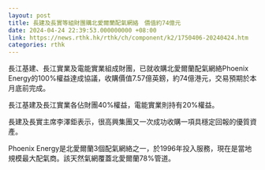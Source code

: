 ```yaml
---
layout: post
title: 長建及長實等組財團購北愛爾蘭配氣網絡　價值約74億元
date: 2024-04-24 22:39:53.000000000 +08:00
link: https://news.rthk.hk/rthk/ch/component/k2/1750406-20240424.htm
categories: rthk
---
```


長江基建、長江實業及電能實業組成財團，已就收購北愛爾蘭配氣網絡Phoenix Energy的100%權益達成協議，收購價值7.57億英鎊，約74億港元，交易預期於本月底前完成。

長江基建及長江實業各佔財團40%權益，電能實業則持有20%權益。

長建及長實主席李澤鉅表示，很高興集團又一次成功收購一項具穩定回報的優質資產。

Phoenix Energy是北愛爾蘭3個配氣網絡之一，於1996年投入服務，現在是當地規模最大配氣商。該天然氣網覆蓋北愛爾蘭78%管道。
